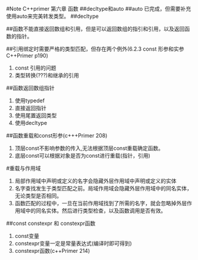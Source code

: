 #Note C++primer 第六章 函数
##decltype和auto
##auto
已完成，但需要补充使用auto来完美转发类型。
##decltype


##函数不能直接返回数组和引用，但是可以返回数组的指引和引用，以及返回函数的指针。

##引用绑定时需要严格的类型匹配，但存在两个例外(6.2.3 const 形参和实参 C++Primer p190)
1. const 引用的问题
2. 类型转换(???)和继承的引用

##函数返回数组指针
1. 使用typedef
2. 直接返回指针
3. 使用尾置返回类型
4. 使用decltype

##函数重载和const形参(c+++Primer 208)
1. 顶层const不影响参数的传入,无法根据顶层const重载确定函数。
2. 底层const可以根据对象是否为const进行重载(指针，引用)

#重载与作用域
1. 局部作用域中声明或定义的名字会隐藏外层作用域中声明或定义的实体
2. 名字查找发生于类型匹配之前。局域作用域会隐藏外层作用域中的同名实体，无论类型是否相同。
3. 函数匹配的过程中，一旦在当前作用域找到了所需的名字，就会忽略掉外层作用域中的同名实体。然后进行类型检查，以及函数调用是否有效。

##const constexpr 和 constexpr函数
1. const变量
2. constexpr变量一定是常量表达式(编译时即可得到)
3. constexpr函数(c++Primer 214)